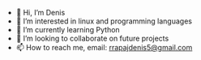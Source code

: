 - 👋 Hi, I’m Denis
- 👀 I’m interested in linux and programming languages
- 🌱 I’m currently learning Python
- 💞️ I’m looking to collaborate on future projects
- 📫 How to reach me, email: rrapajdenis5@gmail.com 

<!---
SeaX-Shadow/SeaX-Shadow is a ✨ special ✨ repository because its `README.md` (this file) appears on your GitHub profile.
You can click the Preview link to take a look at your changes.
--->
